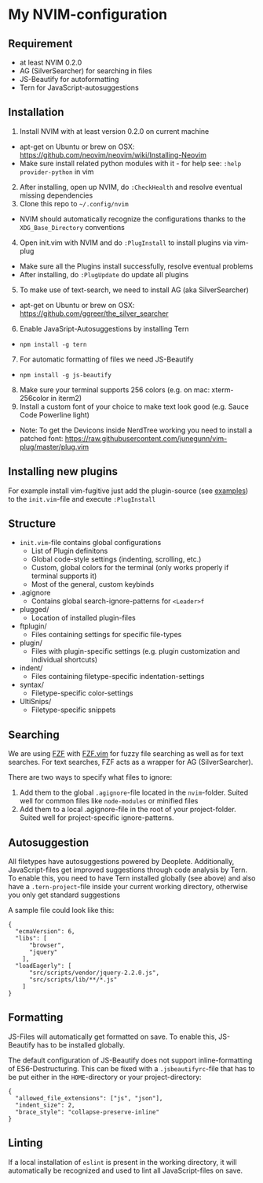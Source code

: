 # My NVIM-configuration

## Requirement
* at least NVIM 0.2.0
* AG (SilverSearcher) for searching in files
* JS-Beautify for autoformatting
* Tern for JavaScript-autosuggestions

## Installation
1. Install NVIM with at least version 0.2.0 on current machine
  * apt-get on Ubuntu or brew on OSX: https://github.com/neovim/neovim/wiki/Installing-Neovim
  * Make sure install related python modules with it - for help see: `:help provider-python` in vim
2. After installing, open up NVIM, do `:CheckHealth` and resolve eventual missing dependencies
3. Clone this repo to `~/.config/nvim`
  * NVIM should automatically recognize the configurations thanks to the `XDG_Base_Directory` conventions
4. Open init.vim with NVIM and do `:PlugInstall` to install plugins via vim-plug
  * Make sure all the Plugins install successfully, resolve eventual problems
  * After installing, do `:PlugUpdate` do update all plugins
5. To make use of text-search, we need to install AG (aka SilverSearcher)
  * apt-get on Ubuntu or brew on OSX: https://github.com/ggreer/the_silver_searcher
6. Enable JavaSript-Autosuggestions by installing Tern
  * `npm install -g tern`
7. For automatic formatting of files we need JS-Beautify
  * `npm install -g js-beautify`
8. Make sure your terminal supports 256 colors (e.g. on mac: xterm-256color in iterm2)
9. Install a custom font of your choice to make text look good (e.g. Sauce Code Powerline light)
  * Note: To get the Devicons inside NerdTree working you need to install a patched font: https://raw.githubusercontent.com/junegunn/vim-plug/master/plug.vim

## Installing new plugins
For example install vim-fugitive just add the plugin-source (see [examples](https://github.com/junegunn/vim-plug#example)) to the `init.vim`-file and execute `:PlugInstall`

## Structure
* `init.vim`-file contains global configurations
  * List of Plugin definitons
  * Global code-style settings (indenting, scrolling, etc.)
  * Custom, global colors for the terminal (only works properly if terminal supports it)
  * Most of the general, custom keybinds
* .agignore
  * Contains global search-ignore-patterns for `<Leader>f`
* plugged/
  * Location of installed plugin-files
* ftplugin/
  * Files containing settings for specific file-types
* plugin/
  * Files with plugin-specific settings (e.g. plugin customization and individual shortcuts)
* indent/
  * Files containing filetype-specific indentation-settings
* syntax/
  * Filetype-specific color-settings
* UltiSnips/
  * Filetype-specific snippets
  
## Searching
We are using [FZF](https://github.com/junegunn/fzf) with [FZF.vim](https://github.com/junegunn/fzf.vim) for fuzzy file searching as well as for text searches.
For text searches, FZF acts as a wrapper for AG (SilverSearcher). 

There are two ways to specify what files to ignore:

1. Add them to the global `.agignore`-file located in the `nvim`-folder. Suited well for common files like `node-modules` or minified files
2. Add them to a local .agignore-file in the root of your project-folder. Suited well for project-specific ignore-patterns.

## Autosuggestion
All filetypes have autosuggestions powered by Deoplete. Additionally, JavaScript-files get improved suggestions through code analysis by Tern.
To enable this, you need to have Tern installed globally (see above) and also have a `.tern-project`-file inside your current working directory, otherwise you only get standard suggestions

A sample file could look like this:
```
{
  "ecmaVersion": 6,
  "libs": [
      "browser",
      "jquery"
    ],
  "loadEagerly": [
      "src/scripts/vendor/jquery-2.2.0.js",
      "src/scripts/lib/**/*.js"
    ]
}
```

## Formatting
JS-Files will automatically get formatted on save. To enable this, JS-Beautify has to be installed globally.

The default configuration of JS-Beautify does not support inline-formatting of ES6-Destructuring. This can be fixed with a `.jsbeautifyrc`-file that has to be put either in the `HOME`-directory or your project-directory:
```
{
  "allowed_file_extensions": ["js", "json"],
  "indent_size": 2,
  "brace_style": "collapse-preserve-inline"
}
```

## Linting
If a local installation of `eslint` is present in the working directory, it will automatically be recognized and used to lint all JavaScript-files on save.
